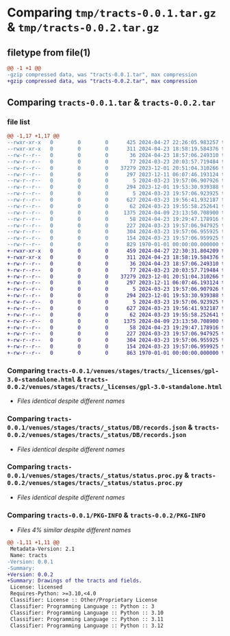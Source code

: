 # Comparing `tmp/tracts-0.0.1.tar.gz` & `tmp/tracts-0.0.2.tar.gz`

## filetype from file(1)

```diff
@@ -1 +1 @@
-gzip compressed data, was "tracts-0.0.1.tar", max compression
+gzip compressed data, was "tracts-0.0.2.tar", max compression
```

## Comparing `tracts-0.0.1.tar` & `tracts-0.0.2.tar`

### file list

```diff
@@ -1,17 +1,17 @@
--rwxr-xr-x   0        0        0      425 2024-04-27 22:26:05.983257 tracts-0.0.1/pyproject.toml
--rwxr-xr-x   0        0        0      311 2024-04-23 18:58:19.584376 tracts-0.0.1/readme.md
--rw-r--r--   0        0        0       36 2024-04-23 18:57:06.249310 tracts-0.0.1/venues/stages/tracts/__init__.py
--rw-r--r--   0        0        0       77 2024-03-23 20:03:57.719484 tracts-0.0.1/venues/stages/tracts/__itinerary/later.S.HTML
--rw-r--r--   0        0        0    37279 2023-12-01 20:51:04.310266 tracts-0.0.1/venues/stages/tracts/_licenses/gpl-3.0-standalone.html
--rw-r--r--   0        0        0      297 2023-12-11 06:07:46.193124 tracts-0.0.1/venues/stages/tracts/_ops/_clique/__init__.py
--rw-r--r--   0        0        0        5 2024-03-23 19:57:06.907926 tracts-0.0.1/venues/stages/tracts/_ops/_clique/__pycache__/__init__.cpython-311.pyc
--rw-r--r--   0        0        0      294 2023-12-01 19:53:30.939388 tracts-0.0.1/venues/stages/tracts/_ops/_clique/group/__init__.py
--rw-r--r--   0        0        0        5 2024-03-23 19:57:06.923925 tracts-0.0.1/venues/stages/tracts/_ops/_clique/group/__pycache__/__init__.cpython-311.pyc
--rw-r--r--   0        0        0      627 2024-03-23 19:56:41.932187 tracts-0.0.1/venues/stages/tracts/_status/DB/records.json
--rw-r--r--   0        0        0       62 2024-03-23 19:55:58.252641 tracts-0.0.1/venues/stages/tracts/_status/monitors/status_1.py
--rw-r--r--   0        0        0     1375 2024-04-09 23:13:50.708900 tracts-0.0.1/venues/stages/tracts/_status/status.proc.py
--rw-r--r--   0        0        0       58 2024-04-23 19:29:47.178916 tracts-0.0.1/venues/stages/tracts/adventures/stack.S.HTML
--rw-r--r--   0        0        0      227 2024-03-23 19:57:06.947925 tracts-0.0.1/venues/stages/tracts/license.S.HTML
--rw-r--r--   0        0        0      304 2024-03-23 19:57:06.955925 tracts-0.0.1/venues/stages/tracts/mixer.MD
--rw-r--r--   0        0        0      154 2024-03-23 19:57:06.959925 tracts-0.0.1/venues/stages/tracts/mixer.S.HTML
--rw-r--r--   0        0        0      829 1970-01-01 00:00:00.000000 tracts-0.0.1/PKG-INFO
+-rwxr-xr-x   0        0        0      459 2024-04-27 22:30:31.804209 tracts-0.0.2/pyproject.toml
+-rwxr-xr-x   0        0        0      311 2024-04-23 18:58:19.584376 tracts-0.0.2/readme.md
+-rw-r--r--   0        0        0       36 2024-04-23 18:57:06.249310 tracts-0.0.2/venues/stages/tracts/__init__.py
+-rw-r--r--   0        0        0       77 2024-03-23 20:03:57.719484 tracts-0.0.2/venues/stages/tracts/__itinerary/later.S.HTML
+-rw-r--r--   0        0        0    37279 2023-12-01 20:51:04.310266 tracts-0.0.2/venues/stages/tracts/_licenses/gpl-3.0-standalone.html
+-rw-r--r--   0        0        0      297 2023-12-11 06:07:46.193124 tracts-0.0.2/venues/stages/tracts/_ops/_clique/__init__.py
+-rw-r--r--   0        0        0        5 2024-03-23 19:57:06.907926 tracts-0.0.2/venues/stages/tracts/_ops/_clique/__pycache__/__init__.cpython-311.pyc
+-rw-r--r--   0        0        0      294 2023-12-01 19:53:30.939388 tracts-0.0.2/venues/stages/tracts/_ops/_clique/group/__init__.py
+-rw-r--r--   0        0        0        5 2024-03-23 19:57:06.923925 tracts-0.0.2/venues/stages/tracts/_ops/_clique/group/__pycache__/__init__.cpython-311.pyc
+-rw-r--r--   0        0        0      627 2024-03-23 19:56:41.932187 tracts-0.0.2/venues/stages/tracts/_status/DB/records.json
+-rw-r--r--   0        0        0       62 2024-03-23 19:55:58.252641 tracts-0.0.2/venues/stages/tracts/_status/monitors/status_1.py
+-rw-r--r--   0        0        0     1375 2024-04-09 23:13:50.708900 tracts-0.0.2/venues/stages/tracts/_status/status.proc.py
+-rw-r--r--   0        0        0       58 2024-04-23 19:29:47.178916 tracts-0.0.2/venues/stages/tracts/adventures/stack.S.HTML
+-rw-r--r--   0        0        0      227 2024-03-23 19:57:06.947925 tracts-0.0.2/venues/stages/tracts/license.S.HTML
+-rw-r--r--   0        0        0      304 2024-03-23 19:57:06.955925 tracts-0.0.2/venues/stages/tracts/mixer.MD
+-rw-r--r--   0        0        0      154 2024-03-23 19:57:06.959925 tracts-0.0.2/venues/stages/tracts/mixer.S.HTML
+-rw-r--r--   0        0        0      863 1970-01-01 00:00:00.000000 tracts-0.0.2/PKG-INFO
```

### Comparing `tracts-0.0.1/venues/stages/tracts/_licenses/gpl-3.0-standalone.html` & `tracts-0.0.2/venues/stages/tracts/_licenses/gpl-3.0-standalone.html`

 * *Files identical despite different names*

### Comparing `tracts-0.0.1/venues/stages/tracts/_status/DB/records.json` & `tracts-0.0.2/venues/stages/tracts/_status/DB/records.json`

 * *Files identical despite different names*

### Comparing `tracts-0.0.1/venues/stages/tracts/_status/status.proc.py` & `tracts-0.0.2/venues/stages/tracts/_status/status.proc.py`

 * *Files identical despite different names*

### Comparing `tracts-0.0.1/PKG-INFO` & `tracts-0.0.2/PKG-INFO`

 * *Files 4% similar despite different names*

```diff
@@ -1,11 +1,11 @@
 Metadata-Version: 2.1
 Name: tracts
-Version: 0.0.1
-Summary: 
+Version: 0.0.2
+Summary: Drawings of the tracts and fields.
 License: licensed
 Requires-Python: >=3.10,<4.0
 Classifier: License :: Other/Proprietary License
 Classifier: Programming Language :: Python :: 3
 Classifier: Programming Language :: Python :: 3.10
 Classifier: Programming Language :: Python :: 3.11
 Classifier: Programming Language :: Python :: 3.12
```

